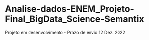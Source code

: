# Analise-dados-ENEM_Projeto-Final_BigData_Science-Semantix

Projeto em desenvolvimento - Prazo de envio 12 Dez. 2022
